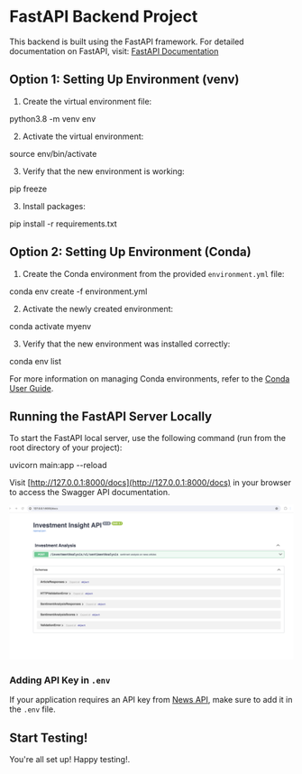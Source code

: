 # FastAPI Backend Project

This backend is built using the FastAPI framework.
For detailed documentation on FastAPI, visit: [FastAPI Documentation](https://fastapi.tiangolo.com/)

## Option 1: Setting Up Environment (venv)

1. Create the virtual environment file:

python3.8 -m venv env

2. Activate the virtual environment:

source env/bin/activate

3. Verify that the new environment is working:

pip freeze

3. Install packages:

pip install -r requirements.txt

## Option 2: Setting Up Environment (Conda)

1. Create the Conda environment from the provided `environment.yml` file:

conda env create -f environment.yml

2. Activate the newly created environment:

conda activate myenv

3. Verify that the new environment was installed correctly:

conda env list

For more information on managing Conda environments, refer to the [Conda User Guide](https://conda.io/projects/conda/en/latest/user-guide/tasks/manage-environments.html).

## Running the FastAPI Server Locally

To start the FastAPI local server, use the following command (run from the root directory of your project):

uvicorn main:app --reload

Visit [http://127.0.0.1:8000/docs](http://127.0.0.1:8000/docs) in your browser to access the Swagger API documentation.

![Swagger API Documentation](investment_insight_api.png)

### Adding API Key in `.env`

If your application requires an API key from [News API](https://newsapi.org/), make sure to add it in the `.env` file.

## Start Testing!

You're all set up! Happy testing!.
